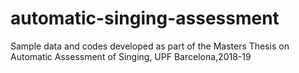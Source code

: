 # automatic-singing-assessment
Sample data and codes developed as part of the Masters Thesis on Automatic Assessment of Singing, UPF Barcelona,2018-19
